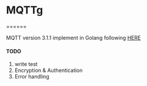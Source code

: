 # MQTTg
======

MQTT version 3.1.1 implement in Golang following [HERE](http://docs.oasis-open.org/mqtt/mqtt/v3.1.1/csprd02/mqtt-v3.1.1-csprd02.pdf "HERE")

#### TODO
1. write test
2. Encryption & Authentication
3. Error handling